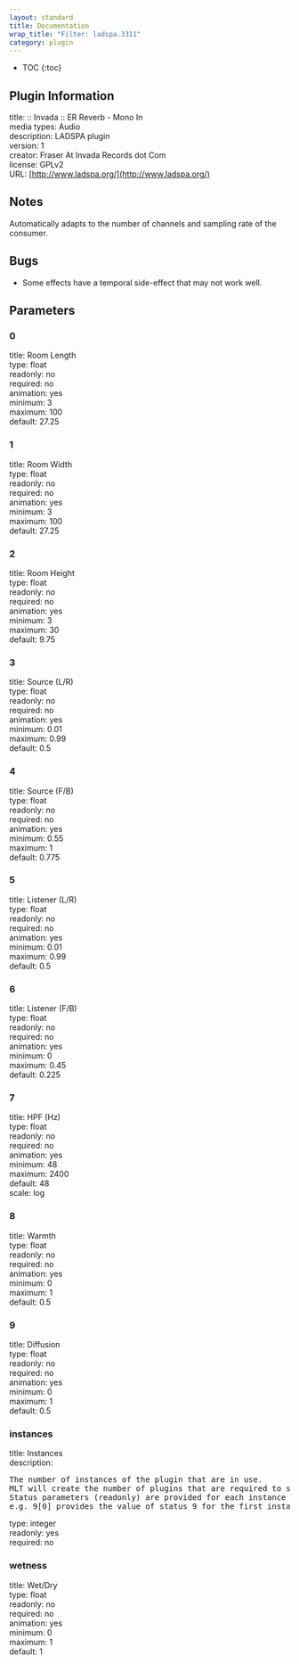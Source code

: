 ```yaml
---
layout: standard
title: Documentation
wrap_title: "Filter: ladspa.3311"
category: plugin
---
```

* TOC
{:toc}

## Plugin Information

title: :: Invada :: ER Reverb - Mono In  
media types:
Audio  
description: LADSPA plugin  
version: 1  
creator: Fraser At Invada Records dot Com  
license: GPLv2  
URL: [http://www.ladspa.org/](http://www.ladspa.org/)  

## Notes

Automatically adapts to the number of channels and sampling rate of the consumer.

## Bugs

* Some effects have a temporal side-effect that may not work well.


## Parameters

### 0

title: Room Length    
type: float  
readonly: no  
required: no  
animation: yes  
minimum: 3  
maximum: 100  
default: 27.25  

### 1

title: Room Width    
type: float  
readonly: no  
required: no  
animation: yes  
minimum: 3  
maximum: 100  
default: 27.25  

### 2

title: Room Height    
type: float  
readonly: no  
required: no  
animation: yes  
minimum: 3  
maximum: 30  
default: 9.75  

### 3

title: Source (L/R)    
type: float  
readonly: no  
required: no  
animation: yes  
minimum: 0.01  
maximum: 0.99  
default: 0.5  

### 4

title: Source (F/B)    
type: float  
readonly: no  
required: no  
animation: yes  
minimum: 0.55  
maximum: 1  
default: 0.775  

### 5

title: Listener (L/R)    
type: float  
readonly: no  
required: no  
animation: yes  
minimum: 0.01  
maximum: 0.99  
default: 0.5  

### 6

title: Listener (F/B)    
type: float  
readonly: no  
required: no  
animation: yes  
minimum: 0  
maximum: 0.45  
default: 0.225  

### 7

title: HPF (Hz)    
type: float  
readonly: no  
required: no  
animation: yes  
minimum: 48  
maximum: 2400  
default: 48  
scale: log  

### 8

title: Warmth    
type: float  
readonly: no  
required: no  
animation: yes  
minimum: 0  
maximum: 1  
default: 0.5  

### 9

title: Diffusion    
type: float  
readonly: no  
required: no  
animation: yes  
minimum: 0  
maximum: 1  
default: 0.5  

### instances

title: Instances    
description:
<pre>
The number of instances of the plugin that are in use.
MLT will create the number of plugins that are required to support the number of audio channels.
Status parameters (readonly) are provided for each instance and are accessed by specifying the instance number after the identifier (starting at zero).
e.g. 9[0] provides the value of status 9 for the first instance.
</pre>
type: integer  
readonly: yes  
required: no  

### wetness

title: Wet/Dry    
type: float  
readonly: no  
required: no  
animation: yes  
minimum: 0  
maximum: 1  
default: 1  

